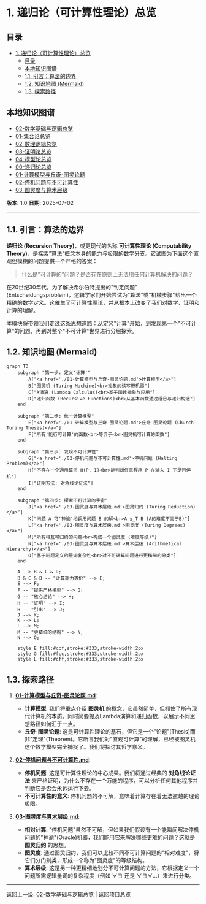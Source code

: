 # 1. 递归论（可计算性理论）总览

<!-- 本地目录区块 -->
## 目录

- [1. 递归论（可计算性理论）总览](#1-递归论可计算性理论总览)
  - [目录](#目录)
  - [本地知识图谱](#本地知识图谱)
  - [1.1. 引言：算法的边界](#11-引言算法的边界)
  - [1.2. 知识地图 (Mermaid)](#12-知识地图-mermaid)
  - [1.3. 探索路径](#13-探索路径)

<!-- 本地知识图谱区块 -->
## 本地知识图谱

- [02-数学基础与逻辑总览](../00-数学基础与逻辑总览.md)
- [01-集合论总览](../01-集合论/00-集合论总览.md)
- [02-数理逻辑总览](../02-数理逻辑/00-数理逻辑总览.md)
- [03-证明论总览](../03-证明论/00-证明论总览.md)
- [04-模型论总览](../04-模型论/00-模型论总览.md)
- [00-递归论总览](./00-递归论总览.md)
- [01-计算模型与丘奇-图灵论题](./01-计算模型与丘奇-图灵论题.md)
- [02-停机问题与不可计算性](./02-停机问题与不可计算性.md)
- [03-图灵度与算术层级](./03-图灵度与算术层级.md)

**版本**: 1.0
**日期**: 2025-07-02

---

## 1.1. 引言：算法的边界

**递归论 (Recursion Theory)**，或更现代的名称 **可计算性理论 (Computability Theory)**，是探索"算法"概念本身的能力与极限的数学分支。它试图为下面这个直观但模糊的问题提供一个严格的答案：
> 什么是"可计算的"问题？是否存在原则上无法用任何计算机解决的问题？

在20世纪30年代，为了解决希尔伯特提出的"判定问题"(Entscheidungsproblem)，逻辑学家们开始尝试为"算法"或"机械步骤"给出一个精确的数学定义。这催生了可计算性理论，并从根本上改变了我们对数学、证明和计算的理解。

本模块将带领我们走过这条思想道路：从定义"计算"开始，到发现第一个"不可计算"的问题，再到对整个"不可计算"世界进行分层探索。

## 1.2. 知识地图 (Mermaid)

```mermaid
graph TD
    subgraph "第一步: 定义'计算'"
        A["<a href='./01-计算模型与丘奇-图灵论题.md'>计算模型</a>"]
        B["图灵机 (Turing Machine)<br>抽象的读写带机器"]
        C["λ演算 (Lambda Calculus)<br>基于函数抽象与应用"]
        D["递归函数 (Recursive Functions)<br>从基本函数通过组合与递归构造"]
    end
    
    subgraph "第二步: 统一计算模型"
        E["<a href='./01-计算模型与丘奇-图灵论题.md'>丘奇-图灵论题 (Church-Turing Thesis)</a>"]
        F["所有'能行可计算'的函数<br>等价于<br>图灵机可计算的函数"]
    end

    subgraph "第三步: 发现不可计算性"
        G["<a href='./02-停机问题与不可计算性.md'>停机问题 (Halting Problem)</a>"]
        H["不存在一个通用算法 H(P, I)<br>能判断任意程序 P 在输入 I 下是否停机"]
        I["证明方法: 对角线论证法"]
    end

    subgraph "第四步: 探索不可计算的宇宙"
        J["<a href='./03-图灵度与算术层级.md'>图灵归约 (Turing Reduction)</a>"]
        K["问题 A 可'神谕'地调用问题 B 的解<br>A ≤_T B (A的难度不高于B)"]
        L["<a href='./03-图灵度与算术层级.md'>图灵度 (Turing Degrees)</a>"]
        M["所有相互可归约的问题<br>构成一个图灵度 (难度等级)"]
        N["<a href='./03-图灵度与算术层级.md'>算术层级 (Arithmetical Hierarchy)</a>"]
        O["基于问题定义的量词复杂性<br>对不可计算问题进行更精细的分类"]
    end

    A --> B & C & D;
    B & C & D -- "计算能力等价" --> E;
    E --> F;
    F -- "提供严格模型" --> G;
    G -- "核心结论" --> H;
    H -- "证明" --> I;
    H -- "引出" --> J;
    J --> K;
    K --> L;
    L --> M;
    M -- "更精细的结构" --> N;
    N --> O;

    style E fill:#ccf,stroke:#333,stroke-width:2px
    style G fill:#fcc,stroke:#333,stroke-width:2px
    style L fill:#cff,stroke:#333,stroke-width:2px
```

## 1.3. 探索路径

1. **[01-计算模型与丘奇-图灵论题.md](./01-计算模型与丘奇-图灵论题.md)**:
    - **计算模型**: 我们将重点介绍 **图灵机** 的概念，它虽然简单，但抓住了所有现代计算机的本质。同时简要提及Lambda演算和递归函数，以展示不同思想路径如何汇于一点。
    - **丘奇-图灵论题**: 这是可计算性理论的基石，但它是一个"论题"(Thesis)而非"定理"(Theorem)。它断言我们对"直观可计算"的理解，已经被图灵机这个数学模型完全捕捉了。我们将探讨其哲学意义。

2. **[02-停机问题与不可计算性.md](./02-停机问题与不可计算性.md)**:
    - **停机问题**: 这是可计算性理论的中心成果。我们将通过经典的 **对角线论证法** 来严格证明，为什么不存在一个万能的程序，可以分析任何其他程序并判断它是否会永远运行下去。
    - **不可计算性的意义**: 停机问题的不可解，意味着计算存在着无法逾越的理论极限。

3. **[03-图灵度与算术层级.md](./03-图灵度与算术层级.md)**:
    - **相对计算**: "停机问题"虽然不可解，但如果我们假设有一个能瞬间解决停机问题的"神谕"(Oracle)机器，我们能用它来解决哪些更难的问题？这就是 **图灵归约** 的思想。
    - **图灵度**: 通过图灵归约，我们可以比较不同不可计算问题的"相对难度"，将它们分门别类，形成一个称为"图灵度"的等级结构。
    - **算术层级**: 这是另一种更精细地划分不可计算问题的方法，它根据定义一个问题所需逻辑量词的复杂程度（例如 $\forall\exists$ 还是 $\forall\exists\forall$...）来进行分类。

---
[返回上一级: 02-数学基础与逻辑总览](../00-数学基础与逻辑总览.md) | [返回项目总览](../../09-项目总览/00-项目总览.md)
